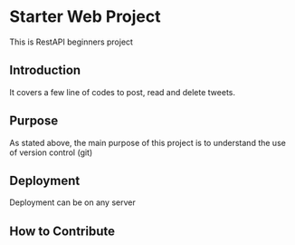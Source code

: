 # Starter Web Project
This is RestAPI beginners project

## Introduction
It covers a few line of codes to post, read and delete tweets. 

## Purpose
As stated above, the main purpose of this project is to understand the use of version control (git)

## Deployment
Deployment can be on any server

## How to Contribute